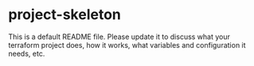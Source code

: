 # project-skeleton

This is a default README file. Please update it to discuss what your terraform
project does, how it works, what variables and configuration it needs, etc.
